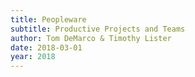 ```yaml
---
title: Peopleware
subtitle: Productive Projects and Teams
author: Tom DeMarco & Timothy Lister
date: 2018-03-01
year: 2018
---
```

